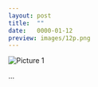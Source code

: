 ```yaml
---
layout: post
title:  ""
date:   0000-01-12
preview: images/12p.png
---
```


![Picture 1]({{site.baseurl}}/images/12.png?auto=yes)

...